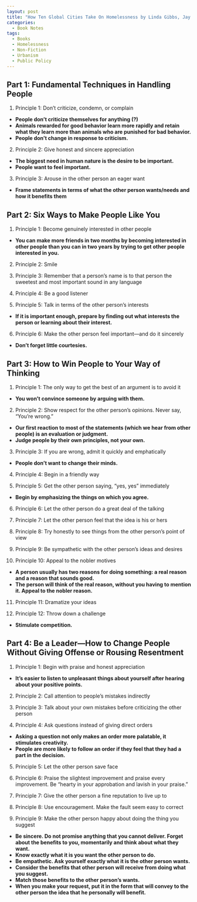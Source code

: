 ```yaml
---
layout: post
title: "How Ten Global Cities Take On Homelessness by Linda Gibbs, Jay Bainbridge, Muzzy Rosenblatt, and Tamiru Mammo"
categories:
  - Book Notes
tags:
  - Books
  - Homelessness
  - Non-Fiction
  - Urbanism
  - Public Policy
---
```


## Part 1: Fundamental Techniques in Handling People
1. Principle 1: Don’t criticize, condemn, or complain
* **People don’t criticize themselves for anything (?)**
* **Animals rewarded for good behavior learn more rapidly and retain what they learn more than animals who are punished for bad behavior.**
* **People don’t change in response to criticism.**

2. Principle 2: Give honest and sincere appreciation
* **The biggest need in human nature is the desire to be important.**
* **People want to feel important.**

3. Principle 3: Arouse in the other person an eager want
* **Frame statements in terms of what the other person wants/needs and how it benefits them**

## Part 2: Six Ways to Make People Like You
1. Principle 1: Become genuinely interested in other people
* **You can make more friends in two months by becoming interested in other people than you can in two years by trying to get other people interested in you.**

2. Principle 2: Smile

3. Principle 3: Remember that a person’s name is to that person the sweetest and most important sound in any language

4. Principle 4: Be a good listener

5. Principle 5: Talk in terms of the other person’s interests
* **If it is important enough, prepare by finding out what interests the person or learning about their interest.**

6. Principle 6: Make the other person feel important—and do it sincerely
* **Don’t forget little courtesies.**

## Part 3: How to Win People to Your Way of Thinking
1. Principle 1: The only way to get the best of an argument is to avoid it
* **You won’t convince someone by arguing with them.**

2. Principle 2: Show respect for the other person’s opinions. Never say, “You’re wrong.”
* **Our first reaction to most of the statements (which we hear from other people) is an evaluation or judgment.**
* **Judge people by their own principles, not your own.**

3. Principle 3: If you are wrong, admit it quickly and emphatically
* **People don’t want to change their minds.**

4. Principle 4: Begin in a friendly way

5. Principle 5: Get the other person saying, “yes, yes” immediately
* **Begin by emphasizing the things on which you agree.**

6. Principle 6: Let the other person do a great deal of the talking

7. Principle 7: Let the other person feel that the idea is his or hers

8. Principle 8: Try honestly to see things from the other person’s point of view

9. Principle 9: Be sympathetic with the other person’s ideas and desires

10. Principle 10: Appeal to the nobler motives
* **A person usually has two reasons for doing something: a real reason and a reason that sounds good.**
* **The person will think of the real reason, without you having to mention it.  Appeal to the nobler reason.**

11. Principle 11: Dramatize your ideas

12. Principle 12: Throw down a challenge
* **Stimulate competition.**

## Part 4: Be a Leader—How to Change People Without Giving Offense or Rousing Resentment
1. Principle 1: Begin with praise and honest appreciation
* **It’s easier to listen to unpleasant things about yourself after hearing about your positive points.**

2. Principle 2: Call attention to people’s mistakes indirectly

3. Principle 3: Talk about your own mistakes before criticizing the other person

4. Principle 4: Ask questions instead of giving direct orders
* **Asking a question not only makes an order more palatable, it stimulates creativity.**  
* **People are more likely to follow an order if they feel that they had a part in the decision.**

5. Principle 5: Let the other person save face

6. Principle 6: Praise the slightest improvement and praise every improvement. Be “hearty in your approbation and lavish in your praise.”

7. Principle 7: Give the other person a fine reputation to live up to

8. Principle 8: Use encouragement. Make the fault seem easy to correct

9. Principle 9: Make the other person happy about doing the thing you suggest
* **Be sincere.  Do not promise anything that you cannot deliver.  Forget about the benefits to you, momentarily and think about what they want.**
* **Know exactly what it is you want the other person to do.**
* **Be empathetic.  Ask yourself exactly what it is the other person wants.**
* **Consider the benefits that other person will receive from doing what you suggest.**
* **Match those benefits to the other person’s wants.**
* **When you make your request, put it in the form that will convey to the other person the idea that he personally will benefit.**


